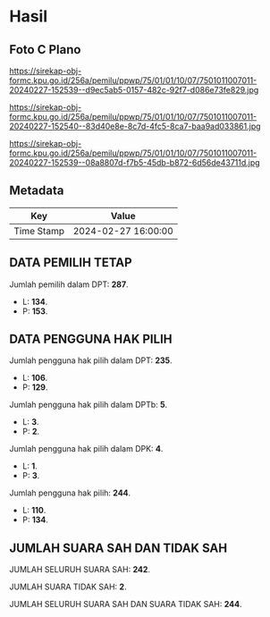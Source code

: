 # Hasil

## Foto C Plano

https://sirekap-obj-formc.kpu.go.id/256a/pemilu/ppwp/75/01/01/10/07/7501011007011-20240227-152539--d9ec5ab5-0157-482c-92f7-d086e73fe829.jpg

https://sirekap-obj-formc.kpu.go.id/256a/pemilu/ppwp/75/01/01/10/07/7501011007011-20240227-152540--83d40e8e-8c7d-4fc5-8ca7-baa9ad033861.jpg

https://sirekap-obj-formc.kpu.go.id/256a/pemilu/ppwp/75/01/01/10/07/7501011007011-20240227-152539--08a8807d-f7b5-45db-b872-6d56de43711d.jpg


## Metadata

| Key        | Value               |
| ---------- | ------------------- |
| Time Stamp | 2024-02-27 16:00:00 |


## DATA PEMILIH TETAP

Jumlah pemilih dalam DPT: **287**.
 * L: **134**.
 * P: **153**.

## DATA PENGGUNA HAK PILIH

Jumlah pengguna hak pilih dalam DPT: **235**.
 * L: **106**.
 * P: **129**.

Jumlah pengguna hak pilih dalam DPTb: **5**.
 * L: **3**.
 * P: **2**.

Jumlah pengguna hak pilih dalam DPK: **4**.
 * L: **1**.
 * P: **3**.

Jumlah pengguna hak pilih: **244**.
 * L: **110**.
 * P: **134**.

## JUMLAH SUARA SAH DAN TIDAK SAH

JUMLAH SELURUH SUARA SAH: **242**.

JUMLAH SUARA TIDAK SAH: **2**.

JUMLAH SELURUH SUARA SAH DAN SUARA TIDAK SAH: **244**.


